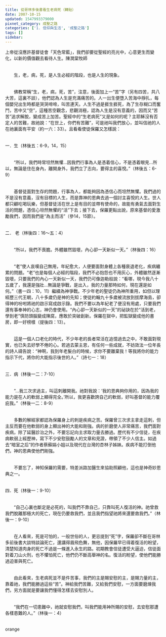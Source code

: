 ```yaml
---
title: 從哥林多後書看生老病死（轉貼）
date: 2007-10-15
updated: 1547993379000
pixnet_category: 成聖之路
categories: ['1. 信仰與生活', '成聖之路']
tags: []
sidebar: 
---
```


<p>上帝從沒應許基督徒會「天色常藍」，我們卻要從聖經的亮光中，心意更生而變化，以新的價值觀去看待人生。<!--more-->陳潤棠牧師  <br/><br/><br/>　　生，老，病，死，是人生必經的階段，也是人生的現象。 <br/><br/><br/>　　佛教常稱“生，老，病，死，苦”，注意，後面加上一“苦”字（另有四苦，共八大苦，這裏不談），他們認為人生是充滿痛苦的。人一出生便墮入苦海中掙扎，每個嬰兒出生時都是哭哭啼啼，叫苦連天。人生不過是捱生捱死，為了生存糊口而奮鬥，苦中又“空”，這種苦空觀念，悲觀消極，認為人生是沒有意義的，因而又“苦苦”追求解脫，變成苦上加苦。聖經中的“生老病死”又是如何的呢？主耶穌沒有否定人的苦難，故祂說：“在世上，你們有苦難”，可是祂叫我們放心，並叫信祂的人在祂裏面有平安（約一六：33）。且看看使徒保羅又怎樣說： <br/><br/><br/>一．生（林後五：6-9，14，15） <br/><br/><br/>　　“所以，我們時常坦然無懼…因我們行事為人是憑着信心，不是憑着眼見…所以，無論是住在身內，離開身外，我們立了志向，要得主的喜悅。”（林後五：6-9） <br/><br/><br/>　　基督徒面對生存的問題，行事為人，都能夠因為憑信心而坦然無懼。我們過的不是沒有意義，沒有目標的人生，而是靠神的恩典去過一個討主喜悅的人生。世人都只顧吃喝玩樂，但基督徒活在世上是有目的並帶有使命的，故能有勇氣去面對生活的問題，憑信心坦然無懼的“活”下去；接下去，保羅更點出說，原來基督的愛激勵我們，因而我們是“為主而活”（參14，15節）。 <br/><br/><br/>二． 老（林後四：16～五：4） <br/><br/><br/>　　“所以，我們不喪膽。外體雖然毀壞，內心卻一天新似一天。”（林後四：16） <br/><br/><br/>　　“老”使人哀嘆自己無用，年紀愈大，人便要面對身體上各種衰退老化，疾病纏累的問題。“老”也是每個人必經的階段，我們不必抱怨也不用灰心，外體雖然逐漸毀壞，只要我們的內心一天新似一天，我們仍可像迦勒般說：“看哪，現今我八十五歲了，我還是強壯…無論是爭戰，是出入，我的力量那時如何，現在還是如何。”（書一四：10，11）繼續為神爭戰。不少年老的聖徒仍為神所重用，如但以理經歷三代王朝，八十多歲仍是神的先知；使徒約翰九十多歲被流放到拔摩海島，卻得神的吩咐將祂的啟示寫成啟示錄。我們不要以為年紀老了便沒有用處，只要我們還有事奉神的心志，神仍會使用。“內心卻一天新似的一天”的祕訣在於“活到老，學到老”慎防頭腦變成陳腐，應敢於突破創新。保羅在獄中，把監獄變成他的書房，即一好榜樣（提後四：13）。 <br/><br/><br/>　　這是一個人口老化的時代，不少年老的長者常活在追憶過去之中，不敢面對現實，也已失去好學不倦的心。若過去蒙主恩，有任何一些成就，不妨效法一位年長的詩人禱告說：“神啊，我到年老髮白的時候，求你不要離棄我！等我將你的能力指示下代，將你的大能指示後世的人。”（詩七一：18） <br/><br/><br/>三．病（林後一二：7-10） <br/><br/><br/>　　“…我三次求過主，叫這刺離開我。祂對我說：‘我的恩典夠你用的，因為我的能力是在人的軟弱上顯得完全。’所以，我更喜歡誇自己的軟弱，好叫基督的能力覆庇我。”（林後一二：8-9） <br/><br/><br/>　　多數的解經家都認為保羅身上的刺是疾病之苦。保羅曾三次求主拿走這刺，但主反而要在他軟弱的身上顯出神的大能和剛強。病的折磨使人非常痛苦，我們面對疾病，除了延醫診治之外，不要忘記向主求取力量去勝過。歷代有不少信徒，在疾病軟弱上經歷神，寫下不少安慰鼓勵人的文章和見證，帶領了不少人信主。如過去“暗室之后”的作者蔡蘇娟小姐以及現代在台灣的杏林子姊妹。疾病不能打倒他們，神的恩典使他們剛強。 <br/><br/><br/>　　不要忘了，神知保羅的需要，特差派路加醫生來協助照顧他，這也是神奇妙恩典之一。 <br/><br/><br/>四．死（林後一：9-10） <br/><br/><br/>　　“自己心裏也斷定是必死的，叫我們不靠自己，只靠叫死人復活的神。祂曾救我們脫離那極大的死亡，現在仍要救我們，並且我們指望祂將來還要救我們。”（林後一：9-10） <br/><br/><br/>　　在人看來，死是可怕的，一般世俗的人，更忌提到“死”字，保羅卻不斷在哥林多前後書大談特談論死亡，還講得眉飛色舞，無他，因保羅早已得着復活的盼望，清楚知道肉身的死亡不過是一條進入永生的路。初期教會信徒遭受大逼迫，信徒面對着刀山火刑，也不懼怕死亡，他們仍不斷高舉神的名。復活的盼望，使他們能勝過迫害與死亡。 <br/><br/><br/>　　由此看來，生老病死並不是件苦事，我們的主是賜安慰的主，是賜力量的主，靠着祂，我們能勝過這些“苦”。神給我們苦難，又給我們安慰，一方面要磨煉我們，另方面就是要讓我們懂得怎樣去安慰別人。 <br/><br/><br/>　　“我們在一切患難中，祂就安慰我們，叫我們能用神所賜的安慰，去安慰那遭各樣患難的人。”（林後一：4）<br/><br/><br/>orange<br/><br/></p><p> </p><br/>